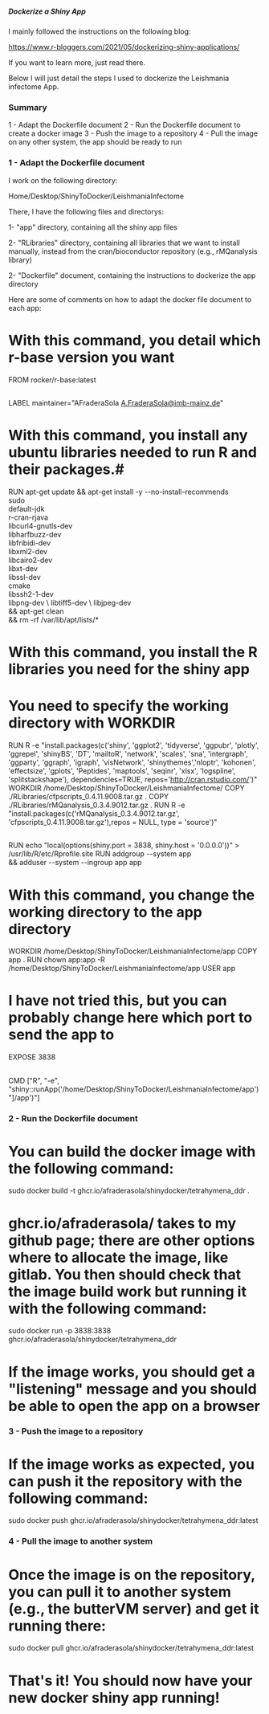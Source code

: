 ##### Dockerize a Shiny App ##########

I mainly followed the instructions on the following blog:

https://www.r-bloggers.com/2021/05/dockerizing-shiny-applications/

If you want to learn more, just read there.

Below I will just detail the steps I used to dockerize the Leishmania infectome App.

### Summary ###

1 - Adapt the Dockerfile document
2 - Run the Dockerfile document to create a docker image
3 - Push the image to a repository
4 - Pull the image on any other system, the app should be ready to run

### 1 - Adapt the Dockerfile document ###

I work on the following directory:

Home/Desktop/ShinyToDocker/LeishmaniaInfectome

There, I have the following files and directorys:

1- "app" directory, containing all the shiny app files

2- "RLibraries" directory, containing all libraries that we want to install manually, instead from the cran/bioconductor repository (e.g., rMQanalysis library)

2- "Dockerfile" document, containing the instructions to dockerize the app directory

Here are some of comments on how to adapt the docker file document to each app:

##

# With this command, you detail which r-base version you want #

FROM rocker/r-base:latest

##

LABEL maintainer="AFraderaSola <A.FraderaSola@imb-mainz.de>"

##

# With this command, you install any ubuntu libraries needed to run R and their packages.#

RUN apt-get update && apt-get install -y --no-install-recommends \
    sudo \
    default-jdk \
    r-cran-rjava \
    libcurl4-gnutls-dev \
    libharfbuzz-dev \
    libfribidi-dev \
    libxml2-dev \
    libcairo2-dev \
    libxt-dev \
    libssl-dev \
    cmake \
    libssh2-1-dev \
    libpng-dev \ 
    libtiff5-dev \ 
    libjpeg-dev \
    && apt-get clean \
    && rm -rf /var/lib/apt/lists/*
    
##  

# With this command, you install the R libraries you need for the shiny app #
# You need to specify the working directory with WORKDIR #
  
RUN R -e "install.packages(c('shiny', 'ggplot2', 'tidyverse', 'ggpubr', 'plotly', 'ggrepel', 'shinyBS', 'DT', 'mailtoR', 'network', 'scales', 'sna', 'intergraph', 'ggparty', 'ggraph', 'igraph', 'visNetwork', 'shinythemes','nloptr', 'kohonen', 'effectsize', 'gplots', 'Peptides', 'maptools', 'seqinr', 'xlsx', 'logspline', 'splitstackshape'), dependencies=TRUE, repos='http://cran.rstudio.com/')"
WORKDIR /home/Desktop/ShinyToDocker/LeishmaniaInfectome/
COPY ./RLibraries/cfpscripts_0.4.11.9008.tar.gz .
COPY ./RLibraries/rMQanalysis_0.3.4.9012.tar.gz .
RUN R -e "install.packages(c('rMQanalysis_0.3.4.9012.tar.gz', 'cfpscripts_0.4.11.9008.tar.gz'),repos = NULL, type = 'source')"

##

RUN echo "local(options(shiny.port = 3838, shiny.host = '0.0.0.0'))" > /usr/lib/R/etc/Rprofile.site
RUN addgroup --system app \
    && adduser --system --ingroup app app
    
##  

# With this command, you change the working directory to the app directory #
    
WORKDIR /home/Desktop/ShinyToDocker/LeishmaniaInfectome/app
COPY app .
RUN chown app:app -R /home/Desktop/ShinyToDocker/LeishmaniaInfectome/app
USER app

##  

# I have not tried this, but you can probably change here which port to send the app to #

EXPOSE 3838

##

CMD ["R", "-e", "shiny::runApp('/home/Desktop/ShinyToDocker/LeishmaniaInfectome/app')"]/app')"]


### 2 - Run the Dockerfile document ###

# You can build the docker image with the following command: #

sudo docker build -t ghcr.io/afraderasola/shinydocker/tetrahymena_ddr .

# ghcr.io/afraderasola/ takes to my github page; there are other options where to allocate the image, like gitlab. You then should check that the image build work but running it with the following command: #

sudo docker run -p 3838:3838 ghcr.io/afraderasola/shinydocker/tetrahymena_ddr

# If the image works, you should get a "listening" message and you should be able to open the app on a browser #

### 3 - Push the image to a repository ###

# If the image works as expected, you can push it the repository with the following command: #

sudo docker push ghcr.io/afraderasola/shinydocker/tetrahymena_ddr:latest

### 4 - Pull the image to another system ###

# Once the image is on the repository, you can pull it to another system (e.g., the butterVM server) and get it running there:

sudo docker pull ghcr.io/afraderasola/shinydocker/tetrahymena_ddr:latest

# That's it! You should now have your new docker shiny app running! #
